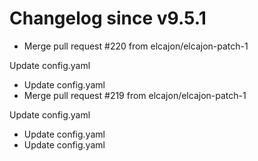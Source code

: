 # Changelog since v9.5.1
- Merge pull request #220 from elcajon/elcajon-patch-1

Update config.yaml 
- Update config.yaml 
- Merge pull request #219 from elcajon/elcajon-patch-1

Update config.yaml 
- Update config.yaml 
- Update config.yaml 
